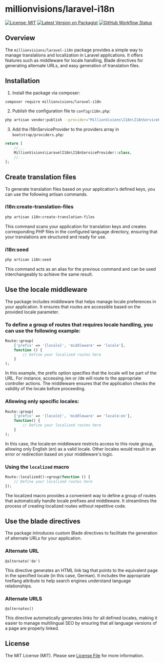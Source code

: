 # millionvisions/laravel-i18n

[![License: MIT](https://poser.pugx.org/laravel/framework/license.svg)](https://opensource.org/licenses/MIT)
[![Latest Version on Packagist](https://img.shields.io/packagist/v/millionvisions/laravel-i18n.svg?style=flat-square)](https://packagist.org/packages/millionvisions/laravel-i18n)
[![GitHub Workflow Status](https://img.shields.io/github/actions/workflow/status/millionvisions/laravel-i18n/tests.yml)](https://github.com/millionvisions/laravel-i18n/actions)

## Overview

The `millionvisions/laravel-i18n` package provides a simple way to manage translations and localization in Laravel
applications. It offers features such as middleware for locale handling, Blade directives for generating alternate URLs,
and easy generation of translation files.

## Installation

1. Install the package via composer:

```sh
composer require millionvisions/laravel-i18n
```

2. Publish the configuration file to `config/i18n.php`:

```sh
php artisan vendor:publish --provider="MillionVisions\I18n\I18nServiceProvider"
```

3. Add the I18nServiceProvider to the providers array in `bootstrap/providers.php`:

```php
return [
    //...
    MillionVisions\LaravelI18n\I18nServiceProvider::class,
    //...
];
```

## Create translation files

To generate translation files based on your application's defined keys, you can use the following artisan commands.

### i18n:create-translation-files

```sh
php artisan i18n:create-translation-files
```

This command scans your application for translation keys and creates corresponding PHP files in the configured language
directory, ensuring that your translations are structured and ready for use.

### i18n:seed

```sh
php artisan i18n:seed
```

This command acts as an alias for the previous command and can be used interchangeably to achieve the same result.

## Use the locale middleware

The package includes middleware that helps manage locale preferences in your application. It ensures that routes are
accessible based on the provided locale parameter.

### To define a group of routes that requires locale handling, you can use the following example:

```php
Route::group(
    ['prefix' => '{locale}', 'middleware' => 'locale'], 
    function () {
        // Define your localized routes here
    }
);
```

In this example, the prefix option specifies that the locale will be part of the URL. For instance, accessing /en or /de
will route to the appropriate controller actions. The middleware ensures that the application checks the validity of the
locale before proceeding.

### Allowing only specific locales:

```php
Route::group(
    ['prefix' => '{locale}', 'middleware' => 'locale:en'],
    function() {
        // Define your localized routes here
    }
);
```

In this case, the locale:en middleware restricts access to this route group, allowing only English (en) as a valid
locale. Other locales would result in an error or redirection based on your middleware's logic.

### Using the `localized` macro

```php
Route::localized()->group(function () {
    // Define your localized routes here
});
```

The localized macro provides a convenient way to define a group of routes that automatically handle locale prefixes and
middleware. It streamlines the process of creating localized routes without repetitive code.

## Use the blade directives

The package introduces custom Blade directives to facilitate the generation of alternate URLs for your application.

### Alternate URL
```blade
@alternate('de')
```

This directive generates an HTML link tag that points to the equivalent page in the specified locale (in this case,
German). It includes the appropriate hreflang attribute to help search engines understand language relationships.

### Alternate URLS
```blade
@alternates()
```

This directive automatically generates links for all defined locales, making it easier to manage multilingual SEO by
ensuring that all language versions of a page are properly linked.

## License

The MIT License (MIT). Please see [License File](LICENSE.md) for more information.
